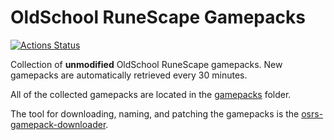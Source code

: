 # OldSchool RuneScape Gamepacks

[![Actions Status](https://github.com/runetech/osrs-gamepacks/workflows/CI/badge.svg?event=schedule)](https://github.com/runetech/osrs-gamepacks/actions)

Collection of **unmodified** OldSchool RuneScape gamepacks. New gamepacks are automatically retrieved every 
30 minutes.

All of the collected gamepacks are located in the [gamepacks](gamepacks/) folder.

The tool for downloading, naming, and patching the gamepacks is the [osrs-gamepack-downloader](https://github.com/runetech/osrs-gamepack-downloader).


